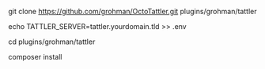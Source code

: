 git clone https://github.com/grohman/OctoTattler.git plugins/grohman/tattler

echo TATTLER_SERVER=tattler.yourdomain.tld >> .env

cd plugins/grohman/tattler

composer install

